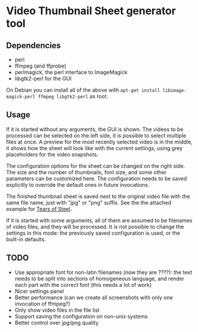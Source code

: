 Video Thumbnail Sheet generator tool
=====================================

Dependencies
------------

- perl
- ffmpeg (and ffprobe)
- perlmagick, the perl interface to ImageMagick
- libgtk2-perl for the GUI

On Debian you can install all of the above with `apt-get install libimage-magick-perl ffmpeg libgtk2-perl` as root.


Usage
-----

If it is started without any arguments, the GUI is shown. The videos to be processed can be selected on the left side, it is possible to select multiple files at once. A preview for the most recently selected video is in the middle, it shows how the sheet will look like with the current settings, using grey placeholders for the video snapshots.

The configuration options for the sheet can be changed on the right side. The size and the number of thumbnails, font size, and some other parameters can be customized here. The configuration needs to be saved explicitly to override the default ones in future invocations.

The finished thumbnail sheet is saved next to the original video file with the same file name, just with "jpg" or "png" suffix. See the the attached example for [Tears of Steel](https://mango.blender.org/).

If it is started with some arguments, all of them are assumed to be filenames of video files, and they will be processed. It is not possible to change the settings in this mode: the previously saved configuration is used, or the built-in defaults.


TODO
----

- Use appropriate font for non-latin filenames (now they are ????): the text needs to be split into sections of homogeneous language, and render each part with the correct font (this needs a lot of work)
- Nicer settings panel
- Better performance (can we create all screenshots with only one invocation of ffmpeg?)
- Only show video files in the file list
- Support saving the configuration on non-unix systems
- Better control over jpg/png quality
